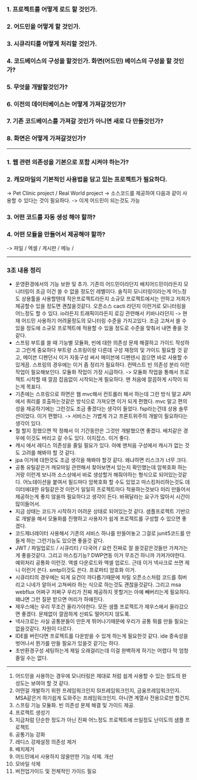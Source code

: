 ### 1. 프로젝트를 어떻게 로드 할 것인가.

### 2. 어드민을 어떻게 할 것인가.

### 3. 시큐리티를 어떻게 처리할 것인가.

### 4. 코드베이스의 구성을 할것인가. 화면(어드민) 베이스의 구성을 할 것인가?

### 5. 무엇을 개발할것인가?

### 6. 이전의 데이터베이스는 어떻게 가져갈것인가?

### 7. 기존 코드베이스를 가져갈 것인가 아니면 새로 다 만들것인가?

### 8. 화면은 어떻게 가져갈것인가?


----

### 1. 웹 관련 의존성을 기본으로 포함 시켜야 하는가?

### 2. 캐모마일의 기본적인 사용법을 담고 있는 프로젝트가 필요하다.
 -> Pet Clinic project / Real World project
 -> 소스코드를 제공하여 다음과 같이 사용할 수 있다는 것이 필요하다.
 -> 이게 어드민이 되는것도 가능

### 3. 어떤 코드를 자동 생성 해야 할까?

### 4. 어떤 모듈을 만들어서 제공해야 할까?
 -> 파일 / 엑셀 / 게시판 / 메뉴 / 





---
### 3조 내용 정리

- 운영환경에서의 기능 보완 및 추가. 기존의 어드민이라던지 배치어드민이라든지 모니터링이 조금 이건 쓸 수 없을 정도인 레벨이다. 솔직히 모니터링이라는게 어느정도 상용툴을 사용할텐데 작은프로젝트라든지 소규모 프로젝트에서는 안하고 저희가 제공할수 있을 정도면 괜찮을것같다. 오픈소스 cacti 라던지 이런거로 모니터링을 어느정도 할 수 있다. io라든지 트래픽이라든지 로깅 관련해서 키바나라던지
  -> 현재 어드민 사용하기 어려울정도의 모니터링 수준을 가지고있다. 조금 고쳐서 쓸 수 있을 정도에 소규모 프로젝트에 적용할 수 있을 정도로 수준을 맞춰서 내면 좋을 것 같다.
- 스프링 부트를 쓸 때 기능별 모듈화, 빈에 대한 의존성 문제 해결하고 가이드 작성하고 그런게 중요하다
  부트랑 스프링이랑 다른데 구성 재정의 및 가이드 필요할 것 같고, 메이븐 디펜던시 이거 자동구성 써서 메이븐에 디펜덴시 꼽으면 바로 사용할 수 있게끔. 스프링의 경우에는 이거 좀 정리가 필요하다. 컨텍스트 빈 의존성 분리 이런 작업이 필요해보인다. 모듈화 작업이 가장 시급하다.
  -> 모듈화 작업을 통해서 프로젝트 시작할 때 깔끔 잡음없이 시작되는게 필요하다. 맨 처음에 깔끔하게 시작이 되는게 목표다.
- 기존에는 스프링으로 하면은 웹 mvc해서 컨트롤러 해서 하는데 그런 방식 말고 API에서 쿼리를 호출하는것같은 방식으로 가져오면 이거 되게 편했다.  mvc 말고 편의성을 제공하기에는 그런것도 조금 좋겠다는 생각이 들었다. fsp라는건데 상용 솔루션이었다. 이거 편했다.
  -> 서비스는 가볍게 가고 프론트위주의 개발이 필요하다는 생각이 있다. 
- 뭘 할지 정했으면 딱 정해서 이 기간동안은 그것만 개발했으면 좋겠다. 배치같은 경우에 이것도 버리고 갈 수도 있다. 이지잡스. 이거 좋다.
- 캐시 에서 레디스 의존성을 줄일 필요가 있다. 아예 맨처음 구성에서 캐시가 없는 것도 고려를 해봐야 할 것 같다. 
- jpa 이거에 대한것도 조금 생각을 해봐야 할것 같다. 왜냐하면 리스크가 너무 크다.
- 공통 유틸같은거 캐모마일 관련해서 찾아보면서 있는지 확인했는데 암복호화 하는거랑 이런게 보니까 소스상에서 바로 생성할거 해줘야하는 형식으로 되어있는것같다. 어노테이션을 붙여서 필드마다 암복호화 할 수도 있었고 마스킹처리하는것도 데이터에대한 유틸같은것 이런거 일일히 프로젝트마다 적용하는것보다 미리 만들어서 제공하는게 좋지 않을까 필요하다고 생각이 든다. 바꿔달라는 요구가 많아서 시간이 많이들어서. 
- 지금 상태는 코드가 시작하기 어려운 상태로 되어있는것 같다. 샘플프로젝트 기반으로 개발을 해서 모듈화를 진행하고 사용자가 쉽게 프로젝트를 구성할 수 있으면 좋겠다.
- 코드제너레이터 사용해서 기존의 서비스 하나를 만들어놓고 그걸로 junit5코드를 만들게 하는 그런기능도 있으면 좋을것 같다.
- JWT / 파일업로드 / 시큐리티 / 다국어 / 요런 진짜로 잘 쓸것같은것들만 가져가는게 좋을것같다. 그리고 마스킹기능? DWP연동 이거 무조건 하니까 가져가야한다. 예외처리 공통화 이런것. 엑셀 다운로드와 엑셀 업로드. 근데 이거 넥사크로 쓰면 제니 이런거 쓴다. smtp이것도 쓴다. 프로퍼티 암호화 이거.
- 시큐리티의 경우에는 되게 요건이 까다롭기때문에 차릴 오픈소스처럼 코드를 줘버리고 니네가 알아서 고쳐써라 하는 식으로 하는것도 괜찮을것같다. 그리고 msa webflux 어쩌구 저쩌구 우리가 진짜 제공하지 못할거는 아예 빼버리는게 필요하다. 왜냐면 그런 질문 받으면 머리가 하얘진다.
- 제우스에는 우리 무조건 올라가야한다. 모든 샘플 프로젝트가 제우스에서 올라갔으면 좋겠다. 문제없이 깔끔하게 신뢰도 떨어지지 않도록.
- 넥사크로는 사실 공통분들이 만든게 뛰어나기때문에 우리가 공통 뭐를 만들 필요는 없을것같다. 차원이 다르다. 
- IDE를 버린다면 프로젝트를 다운받을 수 있게 하는게 필요한것 같다. ide 종속성을 벗어나서 뭔가를 만들 필요가 있을것 같기는 하다. 
- 초반환경구성 세팅하는게 제일 오래걸리는데 이걸 완벽하게 하기는 어렵다 막 엄청 줄일 수는 없다.
- ---


1. 어드민을 사용하는 경우에 모니터링은 제대로 처럼 쉽게 사용할 수 있는 정도의 완성도는 보여야 할 것 같다.
2. 어떤걸 개발하기 위한 프레임워크인지 SI프레임워크인지, 금융프레임워크인지. MSA같은거 하기쉽게 도와주는 프레임워크인지. 아니면 계열사 전용으로만 할건지.
3. 스프링 기능 모듈화. 빈 의존성 문제 해결 및 가이드 제공.
4. 프로젝트 생성기
5. 지금처럼 단순한 정도가 아닌 진짜 어느정도 프로젝트에 쓰일정도 난이도의 샘플 프로젝트
6. 공통기능 강화 
7. 레디스 강제설정 의존성 제거
8. 배치제거
9. 어드민에서 사용하지 않을만한 기능 삭제. 개선
10. 모바일 삭제
11. 버전업가이드 및 전체적인 가이드 필요


